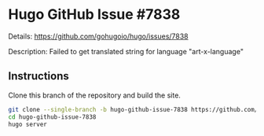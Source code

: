 # Hugo GitHub Issue #7838

Details: <https://github.com/gohugoio/hugo/issues/7838>

Description: Failed to get translated string for language "art-x-language"

## Instructions

Clone this branch of the repository and build the site.

```bash
git clone --single-branch -b hugo-github-issue-7838 https://github.com/jmooring/hugo-testing hugo-github-issue-7838
cd hugo-github-issue-7838
hugo server
```
